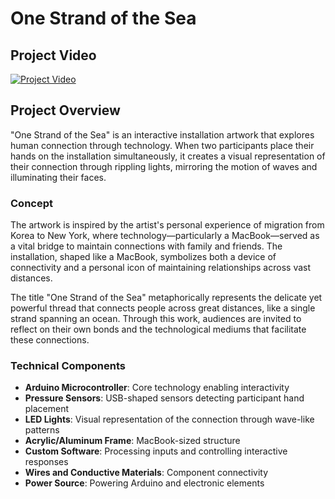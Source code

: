 # One Strand of the Sea

## Project Video
[![Project Video](https://img.youtube.com/vi/E6YtVJNWznw/0.jpg)](https://youtu.be/E6YtVJNWznw)

## Project Overview

"One Strand of the Sea" is an interactive installation artwork that explores human connection through technology. When two participants place their hands on the installation simultaneously, it creates a visual representation of their connection through rippling lights, mirroring the motion of waves and illuminating their faces.

### Concept
The artwork is inspired by the artist's personal experience of migration from Korea to New York, where technology—particularly a MacBook—served as a vital bridge to maintain connections with family and friends. The installation, shaped like a MacBook, symbolizes both a device of connectivity and a personal icon of maintaining relationships across vast distances.

The title "One Strand of the Sea" metaphorically represents the delicate yet powerful thread that connects people across great distances, like a single strand spanning an ocean. Through this work, audiences are invited to reflect on their own bonds and the technological mediums that facilitate these connections.

### Technical Components
- **Arduino Microcontroller**: Core technology enabling interactivity
- **Pressure Sensors**: USB-shaped sensors detecting participant hand placement
- **LED Lights**: Visual representation of the connection through wave-like patterns
- **Acrylic/Aluminum Frame**: MacBook-sized structure
- **Custom Software**: Processing inputs and controlling interactive responses
- **Wires and Conductive Materials**: Component connectivity
- **Power Source**: Powering Arduino and electronic elements

